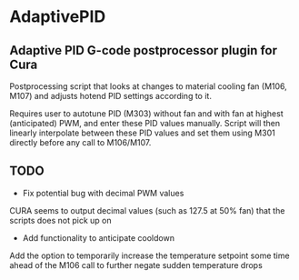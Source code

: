 # AdaptivePID
## Adaptive PID G-code postprocessor plugin for Cura

Postprocessing script that looks at changes to material cooling fan (M106, M107) and adjusts hotend PID settings according to it.

Requires user to autotune PID (M303) without fan and with fan at highest (anticipated) PWM, and enter these PID values manually.
Script will then linearly interpolate between these PID values and set them using M301 directly before any call to M106/M107.

## TODO

* Fix potential bug with decimal PWM values

CURA seems to output decimal values (such as 127.5 at 50% fan) that the scripts does not pick up on

* Add functionality to anticipate cooldown

Add the option to temporarily increase the temperature setpoint some time ahead of the M106 call to further negate sudden temperature drops